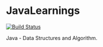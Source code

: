 # JavaLearnings

[![Build Status](https://travis-ci.org/mohamedi/java-learnings.svg?branch=master)](https://travis-ci.org/mohamedi/java-learnings)

Java - Data Structures and Algorithm. 


